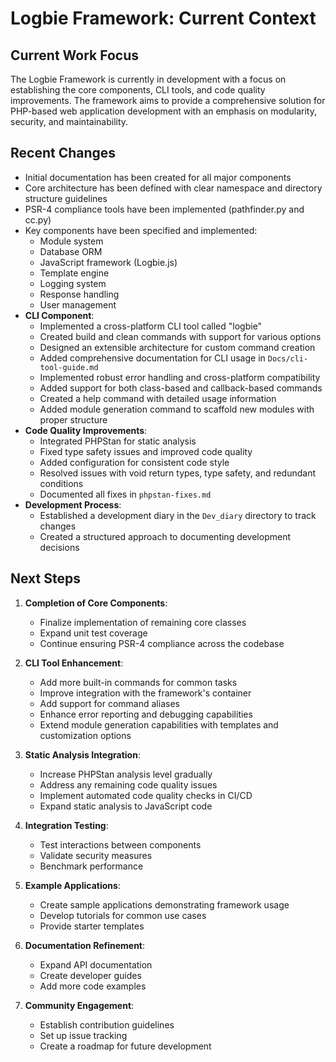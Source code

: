 # Logbie Framework: Current Context

## Current Work Focus

The Logbie Framework is currently in development with a focus on establishing the core components, CLI tools, and code quality improvements. The framework aims to provide a comprehensive solution for PHP-based web application development with an emphasis on modularity, security, and maintainability.

## Recent Changes

- Initial documentation has been created for all major components
- Core architecture has been defined with clear namespace and directory structure guidelines
- PSR-4 compliance tools have been implemented (pathfinder.py and cc.py)
- Key components have been specified and implemented:
  - Module system
  - Database ORM
  - JavaScript framework (Logbie.js)
  - Template engine
  - Logging system
  - Response handling
  - User management
- **CLI Component**:
  - Implemented a cross-platform CLI tool called "logbie"
  - Created build and clean commands with support for various options
  - Designed an extensible architecture for custom command creation
  - Added comprehensive documentation for CLI usage in `Docs/cli-tool-guide.md`
  - Implemented robust error handling and cross-platform compatibility
  - Added support for both class-based and callback-based commands
  - Created a help command with detailed usage information
  - Added module generation command to scaffold new modules with proper structure
- **Code Quality Improvements**:
  - Integrated PHPStan for static analysis
  - Fixed type safety issues and improved code quality
  - Added configuration for consistent code style
  - Resolved issues with void return types, type safety, and redundant conditions
  - Documented all fixes in `phpstan-fixes.md`
- **Development Process**:
  - Established a development diary in the `Dev_diary` directory to track changes
  - Created a structured approach to documenting development decisions

## Next Steps

1. **Completion of Core Components**:
   - Finalize implementation of remaining core classes
   - Expand unit test coverage
   - Continue ensuring PSR-4 compliance across the codebase

2. **CLI Tool Enhancement**:
   - Add more built-in commands for common tasks
   - Improve integration with the framework's container
   - Add support for command aliases
   - Enhance error reporting and debugging capabilities
   - Extend module generation capabilities with templates and customization options

3. **Static Analysis Integration**:
   - Increase PHPStan analysis level gradually
   - Address any remaining code quality issues
   - Implement automated code quality checks in CI/CD
   - Expand static analysis to JavaScript code

4. **Integration Testing**:
   - Test interactions between components
   - Validate security measures
   - Benchmark performance

5. **Example Applications**:
   - Create sample applications demonstrating framework usage
   - Develop tutorials for common use cases
   - Provide starter templates

6. **Documentation Refinement**:
   - Expand API documentation
   - Create developer guides
   - Add more code examples

7. **Community Engagement**:
   - Establish contribution guidelines
   - Set up issue tracking
   - Create a roadmap for future development